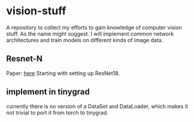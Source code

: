 # vision-stuff

A repository to collect my efforts to gain knowledge of computer vision stuff. As the name might suggest.
I will implement common network architectures and train models on different kinds of image data.

## Resnet-N
Paper: [here](https://arxiv.org/pdf/1512.03385.pdf)
Starting with setting up ResNet18.

## implement in tinygrad
currently there is no version of a DataSet and DataLoader, which makes it not trivial to port it from torch to tinygrad.